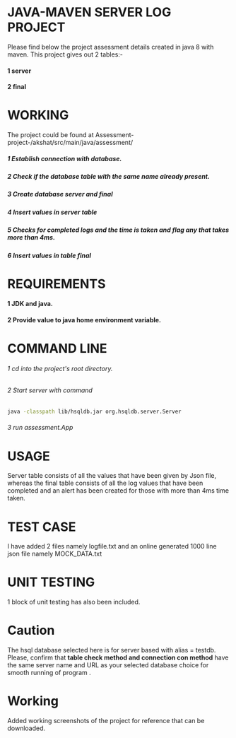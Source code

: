 # JAVA-MAVEN SERVER LOG PROJECT
Please find below the project assessment details created in java 8 with maven.
This project gives out 2 tables:-

#### 1 server
#### 2 final


# WORKING
The project could be found at Assessment-project-/akshat/src/main/java/assessment/
##### 1 Establish connection with database.
##### 2 Check if the database table with the same name already present.
##### 3 Create database server and final
##### 4 Insert values in server table
##### 5 Checks for completed logs and the time is taken and flag any that takes more than 4ms.
##### 6 Insert values in table final

# REQUIREMENTS
#### 1 JDK and java.
#### 2 Provide value to java home environment variable.

# COMMAND LINE
###### 1 cd into the project's root directory.
###### 2 Start server with command 
```bash
java -classpath lib/hsqldb.jar org.hsqldb.server.Server
```
###### 3 run assessment.App

# USAGE
Server table consists of all the values that have been given by Json file, whereas the final table consists of all the log values that have been completed and an alert has been created for those with more than 4ms time taken.

# TEST CASE
I have added 2 files namely logfile.txt and an online generated 1000 line json file namely MOCK_DATA.txt

# UNIT TESTING
1 block of unit testing has also been included.

# Caution
The hsql database selected here is for server based with alias = testdb. Please, confirm that **table check method and connection con method** have the same server name and URL as your selected database choice for smooth running of program .

# Working
Added working screenshots of the project for reference that can be downloaded. 
